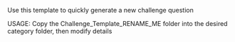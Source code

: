 Use this template to quickly generate a new challenge question

USAGE:
Copy the Challenge_Template_RENAME_ME folder into the desired category folder, then modify details